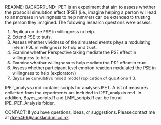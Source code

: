 README:
BACKGROUND:
IPET is an experiment that aim to assess whether the prosocial simulation effect (PSE) (i.e., imagine helping a person will lead to an increase in willingness to help him/her) can be extended to trusting the person they imagined. The following research questions were assess:
1. Replication the PSE in willingness to help.
2. Extend PSE to truts.
3. Assess whether vividness of the simulated events plays a modulating role in PSE in willingness to help and trust. 
4. Examine whether Perspective taking mediate the PSE effect in willingness to help.
5. Examine whether willingness to help mediate the PSE effect in trust.
6. Assess whether participant level emotion reaction modulated the PSE in willingness to help (exploratory)
7. Bayesian cumulative mixed model replication of questions 1-3.

IPET_analysis.rmd contains scripts for analyses IPET. A list of measures collected from the experiments are included in IPET_analysis.rmd. In addition, Bayes_scripts.R and LMM_scripts.R can be found IPE_IPEF_Analysis folder.  

CONTACT:
If you have questions, ideas, or suggestions. Please contact me at dpen466@aucklanduni.ac.nz. 
